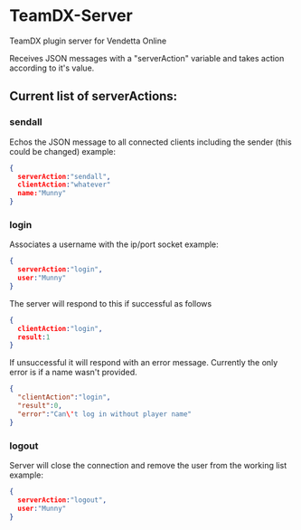 # TeamDX-Server
TeamDX plugin server for Vendetta Online

Receives JSON messages with a "serverAction" variable and takes action according to it's value. 


## Current list of serverActions:

### sendall
Echos the JSON message to all connected clients including the sender (this could be changed)
example:
```json
{
  serverAction:"sendall",
  clientAction:"whatever"
  name:"Munny"
}
```

### login
Associates a username with the ip/port socket
example:
```json
{
  serverAction:"login",
  user:"Munny"
}
```
The server will respond to this if successful as follows
```json
{
  clientAction:"login", 
  result:1
}
```
If unsuccessful it will respond with an error message. Currently the only error is if a name wasn't provided.
```json
{
  "clientAction":"login",
  "result":0, 
  "error":"Can\'t log in without player name"
}
```

### logout
Server will close the connection and remove the user from the working list
example:
```json
{
  serverAction:"logout",
  user:"Munny"
}
```
